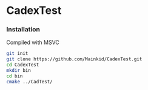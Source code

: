 # CadexTest
### Installation
Compiled with MSVC
```bash
git init
git clone https://github.com/Mainkid/CadexTest.git
cd CadexTest
mkdir bin
cd bin
cmake ../CadTest/
```
